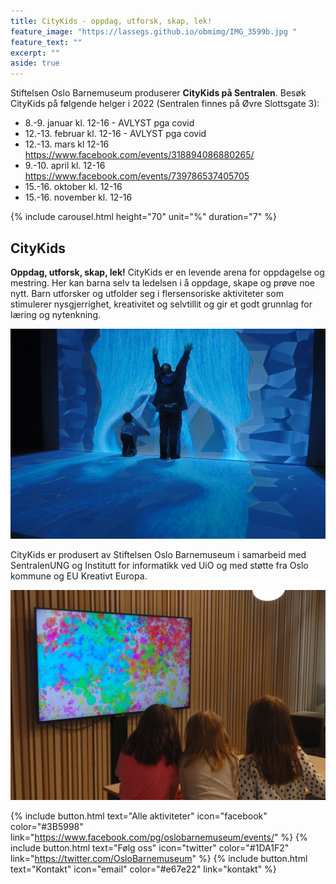 ```yaml
---
title: CityKids - oppdag, utforsk, skap, lek!
feature_image: "https://lassegs.github.io/obmimg/IMG_3599b.jpg "
feature_text: ""
excerpt: ""
aside: true
---
```

Stiftelsen Oslo Barnemuseum produserer **CityKids på Sentralen**. Besøk CityKids på følgende helger i 2022 (Sentralen finnes på Øvre Slottsgate 3):

* 8.-9. januar kl. 12-16 - AVLYST pga covid
* 12.-13. februar kl. 12-16 - AVLYST pga covid
* 12.-13. mars kl 12-16  <https://www.facebook.com/events/318894086880265/>
* 9.-10. april kl. 12-16 <https://www.facebook.com/events/739786537405705>
* 15.-16. oktober kl. 12-16 
* 15.-16. november kl. 12-16 

{% include carousel.html height="70" unit="%" duration="7" %}

## CityKids

**Oppdag, utforsk, skap, lek!** CityKids er en levende arena for oppdagelse og mestring. Her kan barna selv ta ledelsen i å oppdage, skape og prøve noe nytt. Barn utforsker og utfolder seg i flersensoriske aktiviteter som stimulerer nysgjerrighet, kreativitet og selvtillit og gir et godt grunnlag for læring og nytenkning.

![Virtual reality fossefall](https://raw.githubusercontent.com/lassegs/obmimg/master/waterfall.jpg)

CityKids er produsert av Stiftelsen Oslo Barnemuseum i samarbeid med SentralenUNG og Institutt for informatikk ved UiO og med støtte fra Oslo kommune og EU Kreativt Europa.

![Videoinstallasjon](https://raw.githubusercontent.com/lassegs/obmimg/master/P4080058.jpg)

{% include button.html text="Alle aktiviteter" icon="facebook" color="#3B5998" link="https://www.facebook.com/pg/oslobarnemuseum/events/" %} {% include button.html text="Følg oss" icon="twitter" color="#1DA1F2" link="https://twitter.com/OsloBarnemuseum" %} {% include button.html text="Kontakt" icon="email" color="#e67e22" link="kontakt" %}